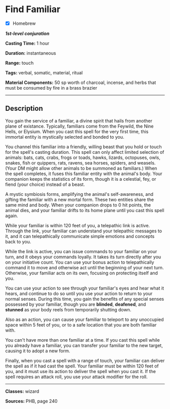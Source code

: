 # Find Familiar

- [x] Homebrew

***1st-level conjuration***

**Casting Time:** 1 hour

**Duration:** instantaneous

**Range:** touch

**Tags:** verbal, somatic, material, ritual

**Material Components:** 50 sp worth of charcoal, incense, and herbs that must be consumed by fire in a brass brazier

---

## Description
You gain the service of a familiar, a divine spirit that hails from another plane of existance.
Typically, familiars come from the Feywild, the Nine Hells, or Elysium.
When you cast this spell for the very first time, this immortal entity is mystically selected and bonded to you.

You channel this familiar into a friendly, willing beast that you hold or touch for the spell's casting duration.
This spell can only affect limited selection of animals: bats, cats, crabs, frogs or toads, hawks, lizards, octopuses, owls, snakes, fish or quippers, rats, ravens, sea horses, spiders, and weasels. (Your DM might allow other animals to be summoned as familiars.) When the spell completes, it fuses this familiar entity with the animal's body.
Your companion keeps the statistics of its form, though it is a celestial, fey, or fiend (your choice) instead of a beast.

A mystic symbiosis forms, amplifying the animal's self-awareness, and gifting the familiar with a new mortal form.
These two entities share the same mind and body.
When your companion drops to 0 hit points, the animal dies, and your familiar drifts to its home plane until you cast this spell again.

While your familiar is within 120 feet of you, a telepathic link is active.
Through the link, your familiar can understand your telepathic messages to it, and it can telepathically communicate simple emotions and concepts back to you.

While the link is active, you can issue commands to your familiar on your turn, and it obeys your commands loyally.
It takes its turn directly after you on your initiative count.
You can use your bonus action to telepathically command it to move and otherwise act until the beginning of your next turn.
Otherwise, your familiar acts on its own, focusing on protecting itself and you.

You can use your action to see through your familiar's eyes and hear what it hears, and continue to do so until you use your action to return to your normal senses.
During this time, you gain the benefits of any special senses possessed by your familiar, though you are **blinded**, **deafened**, and **stunned** as your body reels from temporarily shutting down.

Also as an action, you can cause your familiar to teleport to any unoccupied space within 5 feet of you, or to a safe location that you are both familiar with.

You can't have more than one familiar at a time.
If you cast this spell while you already have a familiar, you can transfer your familiar to the new target, causing it to adopt a new form.

Finally, when you cast a spell with a range of touch, your familiar can deliver the spell as if it had cast the spell.
Your familiar must be within 120 feet of you, and it must use its action to deliver the spell when you cast it.
If the spell requires an attack roll, you use your attack modifier for the roll.

---

**Classes:** wizard

**Sources:** PHB, page 240

<!-- QA Pass Needed -->
